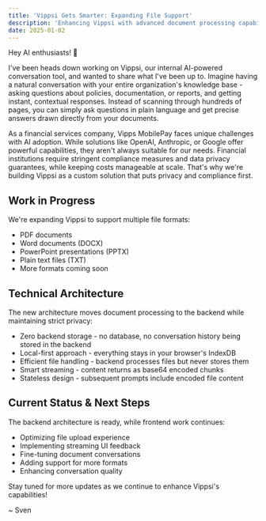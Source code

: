 ```yaml
---
title: 'Vippsi Gets Smarter: Expanding File Support'
description: 'Enhancing Vippsi with advanced document processing capabilities'
date: 2025-01-02
---
```


Hey AI enthusiasts! 👋

I've been heads down working on Vippsi, our internal AI-powered conversation tool, and wanted to share what I've been up to. Imagine having a natural conversation with your entire organization's knowledge base - asking questions about policies, documentation, or reports, and getting instant, contextual responses. Instead of scanning through hundreds of pages, you can simply ask questions in plain language and get precise answers drawn directly from your documents.

As a financial services company, Vipps MobilePay faces unique challenges with AI adoption. While solutions like OpenAI, Anthropic, or Google offer powerful capabilities, they aren't always suitable for our needs. Financial institutions require stringent compliance measures and data privacy guarantees, while keeping costs manageable at scale. That's why we're building Vippsi as a custom solution that puts privacy and compliance first.

## Work in Progress

We're expanding Vippsi to support multiple file formats:
- PDF documents
- Word documents (DOCX)
- PowerPoint presentations (PPTX)
- Plain text files (TXT)
- More formats coming soon

## Technical Architecture

The new architecture moves document processing to the backend while maintaining strict privacy:
- Zero backend storage - no database, no conversation history being stored in the backend
- Local-first approach - everything stays in your browser's IndexDB
- Efficient file handling - backend processes files but never stores them
- Smart streaming - content returns as base64 encoded chunks
- Stateless design - subsequent prompts include encoded file content

## Current Status & Next Steps

The backend architecture is ready, while frontend work continues:
- Optimizing file upload experience
- Implementing streaming UI feedback
- Fine-tuning document conversations
- Adding support for more formats
- Enhancing conversation quality

Stay tuned for more updates as we continue to enhance Vippsi's capabilities!

~ Sven
